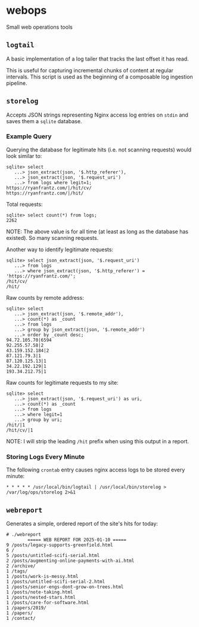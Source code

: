 # webops

Small web operations tools

## `logtail`

A basic implementation of a log tailer that tracks the last offset it has read.

This is useful for capturing incremental chunks of content at regular intervals.
This script is used as the beginning of a composable log ingestion pipeline.

## `storelog`

Accepts JSON strings representing Nginx access log entries on `stdin` and saves
them a `sqlite` database.

### Example Query

Querying the database for legitimate hits (i.e. not scanning requests) would
look similar to:

```terminal
sqlite> select
   ...> json_extract(json, '$.http_referer'),
   ...> json_extract(json, '$.request_uri')
   ...> from logs where legit=1;
https://ryanfrantz.com/|/hit/cv/
https://ryanfrantz.com/|/hit/
```

Total requests:

```terminal
sqlite> select count(*) from logs;
2262
```

NOTE: The above value is for all time (at least as long as the database has
existed). So many scanning requests.

Another way to identify legitimate requests:

```terminal
sqlite> select json_extract(json, '$.request_uri')
   ...> from logs
   ...> where json_extract(json, '$.http_referer') = 'https://ryanfrantz.com/';
/hit/cv/
/hit/
```

Raw counts by remote address:

```terminal
sqlite> select
   ...> json_extract(json, '$.remote_addr'),
   ...> count(*) as _count
   ...> from logs
   ...> group by json_extract(json, '$.remote_addr')
   ...> order by _count desc;
94.72.105.70|6594
92.255.57.58|2
43.159.152.184|2
87.121.79.3|1
87.120.125.13|1
34.22.192.129|1
193.34.212.75|1
```

Raw counts for legitimate requests to my site:

```terminal
sqlite> select
   ...> json_extract(json, '$.request_uri') as uri,
   ...> count(*) as _count
   ...> from logs
   ...> where legit=1
   ...> group by uri;
/hit/|1
/hit/cv/|1
```

NOTE: I will strip the leading `/hit` prefix when using this output in a report.

### Storing Logs Every Minute

The following `crontab` entry causes nginx access logs to be stored every
minute:

```terminal
* * * * * /usr/local/bin/logtail | /usr/local/bin/storelog > /var/log/ops/storelog 2>&1
```

## `webreport`

Generates a simple, ordered report of the site's hits for today:

```terminal
# ./webreport
        ===== WEB REPORT FOR 2025-01-10 =====
9 /posts/legacy-supports-greenfield.html
6 /
5 /posts/untitled-scifi-serial.html
2 /posts/augmenting-online-payments-with-ai.html
2 /archive/
1 /tags/
1 /posts/work-is-messy.html
1 /posts/untitled-scifi-serial-2.html
1 /posts/senior-engs-dont-grow-on-trees.html
1 /posts/note-taking.html
1 /posts/nested-stars.html
1 /posts/care-for-software.html
1 /papers/2019/
1 /papers/
1 /contact/
```
